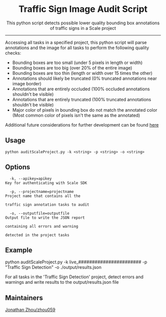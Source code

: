 <h1 align="center">Traffic Sign Image Audit Script</h1>
<p align="center">This python script detects possible lower quality bounding box annotations of traffic signs in a Scale project </p>

---

Accessing all tasks in a specified project, this python script will parse annotations and the image for all tasks to perform the following quality checks: 
* Bounding boxes are too small (under 5 pixels in length or width)
* Bounding boxes are too big (over 20% of the entire image)
* Bounding boxes are too thin (length or width over 15 times the other)
* Annotations should likely be truncated (0% truncated annotations near image border)
* Annotations that are entirely occluded (100% occluded annotations shouldn't be visible)
* Annotations that are entirely truncated (100% truncated annotations shouldn't be visible)
* Major color of pixels in bounding box do not match the annotated color (Most common color of pixels isn't the same as the annotated)

Additional future considerations for further development can be found [here](https://docs.google.com/document/d/1BKpX0U7eqsFPwtqEx7-WqSt86RT5XMuZP2wPSH7qTkA/edit?usp=sharing)

## Usage

  `python auditScaleProject.py -k <string> -p <string> -o <string>`

## Options
```
  -k, --apikey=apikey                                                               Key for authenticating with Scale SDK

  -p, --projectname=projectname                                                     Project name that contains all the
                                                                                    traffic sign annotation tasks to audit

  -o, --outputfile=outputfile                                                       Output file to write the JSON report
                                                                                    containing all errors and warning
                                                                                    detected in the project tasks
```
## Example
  python auditScaleProject.py -k live_####################### -p "Traffic Sign Detection" -o ./output/results.json
  
  For all tasks in the 'Traffic Sign Detection' project, detect errors and warnings and write results to the output/results.json file

## Maintainers
[Jonathan Zhou/zhou059](https://github.com/zhou059)
